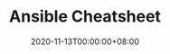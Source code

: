 ---
title: Ansible Cheatsheet
date: "2020-11-13T00:00:00+08:00"
cover: ""
tags: 
  - ansible
  - cheatsheet
keywords: 
  - ansible
  - cheatsheet
description: ""
showFullContent: false
readingTime: false
---